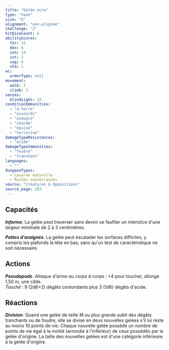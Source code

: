 ```yaml
---
title: "Gelée ocre"
type: "Vase"
size: "G"
alignment: "non-alignée"
challenge: "2"
hitDiceCount: 6
abilityScores:
  for: 15
  dex: 6
  con: 14
  int: 2
  sag: 6
  cha: 1
ac: 
  armorType: null
movement: 
  walk: 3
  climb: 3
senses: 
  blindsight: 18
conditionImmunities: 
  - "a-terre"
  - "assourdi"
  - "aveugle"
  - "charme"
  - "epuise"
  - "terrorise"
damageTypeResistances: 
  - "acide"
damageTypeImmunities: 
  - "foudre"
  - "tranchant"
languages: 
  - ""
dungeonTypes:
  - Caverne naturelle
  - Ruines souterraines
source: "Créatures & Oppositions"
source_page: 283
---
```

## Capacités
_**Informe**_. La gelée peut traverser sans devoir se faufiler un interstice d'une largeur minimale de 2 à 3 centimètres.

_**Pattes d'araignée**_. La gelée peut escalader les surfaces difficiles, y compris les plafonds la tête en bas, sans qu'un test de caractéristique ne soit nécessaire.

## Actions
_**Pseudopode**_. _Attaque d'arme au corps à corps_ : +4 pour toucher, allonge 1,50 m, une cible.  
_Touché_ : 9 (2d6+2) dégâts contondants plus 3 (1d6) dégâts d'acide.

## Réactions
_**Division**_. Quand une gelée de taille M ou plus grande subit des dégâts tranchants ou de foudre, elle se divise en deux nouvelles gelées s'il lui reste au moins 10 points de vie. Chaque nouvelle gelée possède un nombre de points de vie égal à la moitié (arrondie à l'inférieur) de ceux possédés par la gelée d'origine. La taille des nouvelles gelées est d'une catégorie inférieure à la gelée d'origine.
